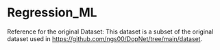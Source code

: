 # Regression_ML
Reference for the original Dataset: This dataset is a subset of the original dataset used in https://github.com/ngs00/DopNet/tree/main/dataset.
